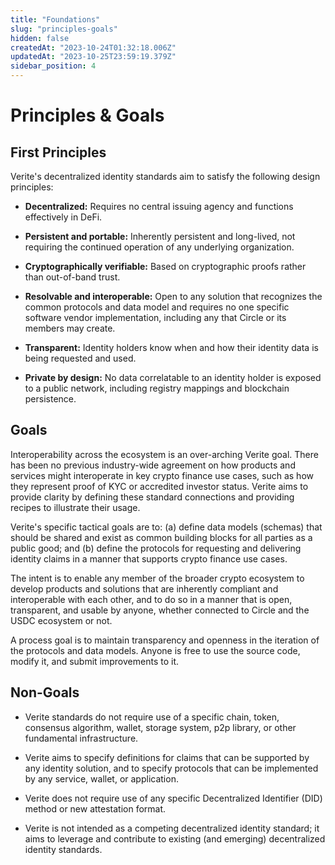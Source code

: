 ```yaml
---
title: "Foundations"
slug: "principles-goals"
hidden: false
createdAt: "2023-10-24T01:32:18.006Z"
updatedAt: "2023-10-25T23:59:19.379Z"
sidebar_position: 4
---
```

# Principles & Goals
## First Principles

Verite's decentralized identity standards aim to satisfy the following design principles:

- **Decentralized:** Requires no central issuing agency and functions effectively in DeFi.

- **Persistent and portable:** Inherently persistent and long-lived, not requiring the continued operation of any underlying organization.

- **Cryptographically verifiable:** Based on cryptographic proofs rather than out-of-band trust.

- **Resolvable and interoperable:** Open to any solution that recognizes the common protocols and data model and requires no one specific software vendor implementation, including any that Circle or its members may create.

- **Transparent:** Identity holders know when and how their identity data is being requested and used.

- **Private by design:** No data correlatable to an identity holder is exposed to a public network, including registry mappings and blockchain persistence.

## Goals

Interoperability across the ecosystem is an over-arching Verite goal. There has been no previous industry-wide agreement on how products and services might interoperate in key crypto finance use cases, such as how they represent proof of KYC or accredited investor status. Verite aims to provide clarity by defining these standard connections and providing recipes to illustrate their usage.

Verite's specific tactical goals are to: (a) define data models (schemas) that should be shared and exist as common building blocks for all parties as a public good; and (b) define the protocols for requesting and delivering identity claims in a manner that supports crypto finance use cases.

The intent is to enable any member of the broader crypto ecosystem to develop products and solutions that are inherently compliant and interoperable with each other, and to do so in a manner that is open, transparent, and usable by anyone, whether connected to Circle and the USDC ecosystem or not.

A process goal is to maintain transparency and openness in the iteration of the protocols and data models. Anyone is free to use the source code, modify it, and submit improvements to it.

## Non-Goals

- Verite standards do not require use of a specific chain, token, consensus algorithm, wallet, storage system, p2p library, or other fundamental infrastructure.

- Verite aims to specify definitions for claims that can be supported by any identity solution, and to specify protocols that can be implemented by any service, wallet, or application.

- Verite does not require use of any specific Decentralized Identifier (DID) method or new attestation format.

- Verite is not intended as a competing decentralized identity standard; it aims to leverage and contribute to existing (and emerging) decentralized identity standards.